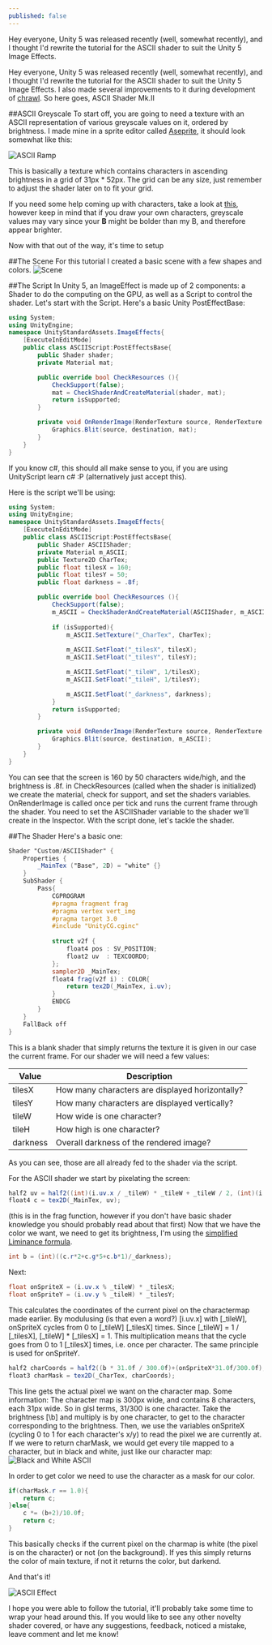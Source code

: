```yaml
---
published: false
---
```




Hey everyone, Unity 5 was released recently (well, somewhat recently), and I thought I'd rewrite the tutorial for the ASCII shader to suit the Unity 5 Image Effects.

<!--excerpt-->

Hey everyone, Unity 5 was released recently (well, somewhat recently), and I thought I'd rewrite the tutorial for the ASCII shader to suit the Unity 5 Image Effects. I also made several improvements to it during development of [chrawl](http://pentahelix.github.io). So here goes, ASCII Shader Mk.II

##ASCII Greyscale
To start off, you are going to need a texture with an ASCII representation of various greyscale values on it, ordered by brightness. I made mine in a sprite editor called [Aseprite](http://aseprite.org/), it should look somewhat like this:

![ASCII Ramp](http://i.imgur.com/oIYVhJj.png)

This is basically a texture which contains characters in ascending brightness in a grid of 31px * 52px. The grid can be any size, just remember to adjust the shader later on to fit your grid.

If you need some help coming up with characters, take a look at [this](http://paulbourke.net/dataformats/asciiart/), however keep in mind that if you draw your own characters, greyscale values may vary since your **B** might be bolder than my B, and therefore appear brighter.

Now with that out of the way, it's time to setup 

##The Scene
For this tutorial I created a basic scene with a few shapes and colors.
![Scene](http://i.imgur.com/kOJy7J4.png)

##The Script
In Unity 5, an ImageEffect is made up of 2 components: a Shader to do the computing on the GPU, as well as a Script to control the shader. Let's start with the Script. Here's a basic Unity PostEffectBase: 

```c#
using System;
using UnityEngine;
namespace UnityStandardAssets.ImageEffects{
	[ExecuteInEditMode]
	public class ASCIIScript:PostEffectsBase{
		public Shader shader;
		private Material mat;

		public override bool CheckResources (){
            CheckSupport(false);
            mat = CheckShaderAndCreateMaterial(shader, mat);
            return isSupported;
        }

		private void OnRenderImage(RenderTexture source, RenderTexture destination){
			Graphics.Blit(source, destination, mat);
		}
	}
}
```
If you know c#, this should all make sense to you, if you are using UnityScript learn c# :P (alternatively just accept this).

Here is the script we'll be using:
```c#
using System;
using UnityEngine;
namespace UnityStandardAssets.ImageEffects{
	[ExecuteInEditMode]
	public class ASCIIScript:PostEffectsBase{
		public Shader ASCIIShader;
		private Material m_ASCII;
		public Texture2D CharTex;
		public float tilesX = 160;
		public float tilesY = 50;
		public float darkness = .8f;

		public override bool CheckResources (){
            CheckSupport(false);
            m_ASCII = CheckShaderAndCreateMaterial(ASCIIShader, m_ASCII);
            
            if (isSupported){
				m_ASCII.SetTexture("_CharTex", CharTex);
				
				m_ASCII.SetFloat("_tilesX", tilesX);
				m_ASCII.SetFloat("_tilesY", tilesY);

				m_ASCII.SetFloat("_tileW", 1/tilesX);
				m_ASCII.SetFloat("_tileH", 1/tilesY);

				m_ASCII.SetFloat("_darkness", darkness);
            }
            return isSupported;
        }

		private void OnRenderImage(RenderTexture source, RenderTexture destination){
			Graphics.Blit(source, destination, m_ASCII);
		}
	}
}
```

You can see that the screen is 160 by 50 characters wide/high, and the brightness is .8f. in CheckResources (called when the shader is initialized) we create the material, check for support, and set the shaders variables. OnRenderImage is called once per tick and runs the current frame through the shader. You need to set the ASCIIShader variable to the shader we'll create in the Inspector. With the script done, let's tackle the shader.

##The Shader
Here's a basic one:

```glsl
Shader "Custom/ASCIIShader" {
    Properties {
        _MainTex ("Base", 2D) = "white" {}
    }
    SubShader {
        Pass{
            CGPROGRAM
            #pragma fragment frag
            #pragma vertex vert_img
            #pragma target 3.0
            #include "UnityCG.cginc"
    
            struct v2f {
                float4 pos : SV_POSITION;
                float2 uv  : TEXCOORD0;
            };
            sampler2D _MainTex;
            float4 frag(v2f i) : COLOR{
            	return tex2D(_MainTex, i.uv);
            }
            ENDCG
        }
    }
    FallBack off
}
```

This is a blank shader that simply returns the texture it is given in our case the current frame. For our shader we will need a few values:

|Value   |Description                                    |
|--------|---------------------------------------------- |
|tilesX  |How many characters are displayed horizontally?|
|tilesY  |How many characters are displayed vertically?  |
|tileW   |How wide is one character?                     |
|tileH   |How high is one character?                     |
|darkness|Overall darkness of the rendered image?        | 

As you can see, those are all already fed to the shader via the script.

For the ASCII shader we start by pixelating the screen:
```glsl
half2 uv = half2((int)(i.uv.x / _tileW) * _tileW + _tileW / 2, (int)(i.uv.y / _tileH) * _tileH + _tileH / 2);
float4 c = tex2D(_MainTex, uv);
```
(this is in the frag function, however if you don't have basic shader knowledge you should probably read about that first)
Now that we have the color we want, we need to get its brightness, I'm using the [simplified Liminance formula](http://stackoverflow.com/questions/596216/formula-to-determine-brightness-of-rgb-color).
```glsl
int b = (int)((c.r*2+c.g*5+c.b*1)/_darkness);
``` 
Next:
```glsl
float onSpriteX = (i.uv.x % _tileW) * _tilesX;
float onSpriteY = (i.uv.y % _tileH) * _tilesY;
```
This calculates the coordinates of the current pixel on the charactermap made earlier. By modulusing (is that even a word?) [i.uv.x] with [\_tileW], onSpriteX cycles from 0 to [\_tileW] [\_tilesX] times. Since [\_tileW] = 1 / [\_tilesX], [\_tileW] * [\_tilesX] = 1. This multiplication means that the cycle goes from 0 to 1 [\_tilesX] times, i.e. once per character. The same principle is used for onSpriteY. 

```glsl
half2 charCoords = half2((b * 31.0f / 300.0f)+(onSpriteX*31.0f/300.0f), (onSpriteY));
float3 charMask = tex2D(_CharTex, charCoords);
```

This line gets the actual pixel we want on the character map. Some information: The character map is 300px wide, and contains 8 characters, each 31px wide. So in glsl terms, 31/300 is one character. Take the brightness [\b] and multiply is by one character, to get to the character corresponding to the brightness. Then, we use the variables onSpriteX (cycling 0 to 1 for each character's x/y) to read the pixel we are currently at. If we were to return charMask, we would get every tile mapped to a character, but in black and white, just like our character map:
![Black and White ASCII](http://i.imgur.com/QOq20WU.png)

In order to get color we need to use the character as a mask for our color.

```glsl
if(charMask.r == 1.0){
	return c;
}else{
	c *= (b+2)/10.0f;
	return c;
}
```
This basically checks if the current pixel on the charmap is white (the pixel is on the character) or not (on the background). If yes this simply returns the color of main texture, if not it returns the color, but darkend.

And that's it!

![ASCII Effect](http://i.imgur.com/8RVlEg1.png)

I hope you were  able to follow the tutorial, it'll probably take some time to wrap your head around this. If you would like to see any other novelty shader covered, or have any suggestions, feedback, noticed a mistake, leave comment and let me know!